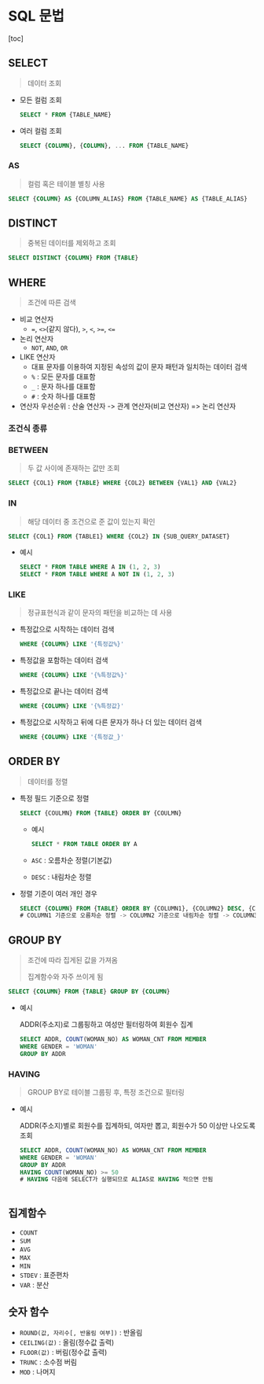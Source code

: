 # SQL 문법

[toc]

## SELECT

> 데이터 조회

- 모든 컬럼 조회

  ```sql
  SELECT * FROM {TABLE_NAME}
  ```

- 여러 컬럼 조회

  ```sql
  SELECT {COLUMN}, {COLUMN}, ... FROM {TABLE_NAME}
  ```

  

### AS

> 컬럼 혹은 테이블 별칭 사용

```sql
SELECT {COLUMN} AS {COLUMN_ALIAS} FROM {TABLE_NAME} AS {TABLE_ALIAS}
```



## DISTINCT

> 중복된 데이터를 제외하고 조회

```sql
SELECT DISTINCT {COLUMN} FROM {TABLE}
```





## WHERE

> 조건에 따른 검색

- 비교 연산자
  - `=`, `<>`(같지 않다), `>`, `<`, `>=`, `<=`
- 논리 연산자
  - `NOT`, `AND`, `OR`
- LIKE 연산자
  - 대표 문자를 이용하여 지정된 속성의 값이 문자 패턴과 일치하는 데이터 검색
  - `%` : 모든 문자를 대표함
  - `_` : 문자 하나를 대표함
  - `#` : 숫자 하나를 대표함
- 연산자 우선순위 : 산술 연산자 -> 관계 연산자(비교 연산자) => 논리 연산자



### 조건식 종류

### BETWEEN

> 두 값 사이에 존재하는 값만 조회

```sql
SELECT {COL1} FROM {TABLE} WHERE {COL2} BETWEEN {VAL1} AND {VAL2}
```



### IN

> 해당 데이터 중 조건으로 준 값이 있는지 확인

```sql
SELECT {COL1} FROM {TABLE1} WHERE {COL2} IN {SUB_QUERY_DATASET}
```

- 예시

  ```sql
  SELECT * FROM TABLE WHERE A IN (1, 2, 3)
  SELECT * FROM TABLE WHERE A NOT IN (1, 2, 3)
  ```



### LIKE

> 정규표현식과 같이 문자의 패턴을 비교하는 데 사용

- 특정값으로 시작하는 데이터 검색

  ```sql
  WHERE {COLUMN} LIKE '{특정값%}'
  ```

- 특정값을 포함하는 데이터 검색

  ```sql
  WHERE {COLUMN} LIKE '{%특정값%}'
  ```

- 특정값으로 끝나는 데이터 검색

  ```sql
  WHERE {COLUMN} LIKE '{%특정값}'

- 특정값으로 시작하고 뒤에 다른 문자가 하나 더 있는 데이터 검색

  ```sql
  WHERE {COLUMN} LIKE '{특정값_}'
  ```

  

## ORDER BY

> 데이터를 정렬

- 특정 필드 기준으로 정렬

  ```sql
  SELECT {COULMN} FROM {TABLE} ORDER BY {COULMN}
  ```

  - 예시

    ```sql
    SELECT * FROM TABLE ORDER BY A
    ```

  - `ASC` : 오름차순 정렬(기본값)

  - `DESC` : 내림차순 정렬

- 정렬 기준이 여러 개인 경우

  ```sql
  SELECT {COLUMN} FROM {TABLE} ORDER BY {COLUMN1}, {COLUMN2} DESC, {COLUMN3} ASC
  # COLUMN1 기준으로 오름차순 정렬 -> COLUMN2 기준으로 내림차순 정렬 -> COLUMN3 기준 오름차순으로 정렬
  ```



## GROUP BY

> 조건에 따라 집게된 값을 가져옴
>
> 집계함수와 자주 쓰이게 됨

```sql
SELECT {COLUMN} FROM {TABLE} GROUP BY {COLUMN}
```

- 예시

  ADDR(주소지)로 그룹핑하고 여성만 필터링하여 회원수 집계

  ```sql
  SELECT ADDR, COUNT(WOMAN_NO) AS WOMAN_CNT FROM MEMBER
  WHERE GENDER = 'WOMAN'
  GROUP BY ADDR
  ```

  

### HAVING

> GROUP BY로 테이블 그룹핑 후, 특정 조건으로 필터링

- 예시

  ADDR(주소지)별로 회원수를 집계하되, 여자만 뽑고, 회원수가 50 이상만 나오도록 조회

  ```sql
  SELECT ADDR, COUNT(WOMAN_NO) AS WOMAN_CNT FROM MEMBER
  WHERE GENDER = 'WOMAN'
  GROUP BY ADDR
  HAVING COUNT(WOMAN_NO) >= 50
  # HAVING 다음에 SELECT가 실행되므로 ALIAS로 HAVING 적으면 안됨



## 집계함수

- `COUNT`
- `SUM`
- `AVG`
- `MAX`
- `MIN`
- `STDEV` : 표준편차
- `VAR` : 분산



## 숫자 함수

- `ROUND(값, 자리수[, 반올림 여부])` : 반올림
- `CEILING(값)` : 올림(정수값 출력)
- `FLOOR(값)` : 버림(정수값 출력)
- `TRUNC` : 소수점 버림
- `MOD` : 나머지
